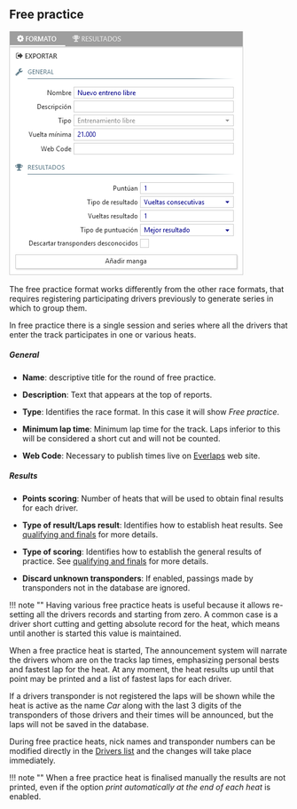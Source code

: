 ## Free practice 

![Free Practice](../img/freepractice.png)

The free practice format works differently from the other race formats, that requires registering participating drivers previously to generate series in which to group them.

In free practice there is a single session and series where all the drivers that enter the track participates in one or various heats.

##### General

- **Name**: descriptive title for the round of free practice.

- **Description**: Text that appears at the top of reports.

- **Type**: Identifies the race format. In this case it will show *Free practice*.

- **Minimum lap time**: Minimum lap time for the track. Laps inferior to this will be considered a short cut and will not be counted.

- **Web Code**: Necessary to publish times live on [Everlaps](http://everlaps.com) web site.

##### Results

- **Points scoring**: Number of heats that will be used to obtain final results for each driver.

- **Type of result/Laps result**: Identifies how to establish heat results. See [qualifying and finals](./qualify-finals/index.html) for more details.

- **Type of scoring**: Identifies how to establish the general results of practice. See [qualifying and finals](./qualify-finals/index.html) for more details.

- **Discard unknown transponders**: If enabled, passings made by transponders not in the database are ignored.

!!! note ""
	Having various free practice heats is useful because it allows re-setting all the drivers records and starting from zero. A common case is a driver short cutting and getting absolute record for the heat, which means until another is started this value is maintained.

When a free practice heat is started, The announcement system will narrate the drivers whom are on the tracks lap times, emphasizing personal bests and fastest lap for the heat. At any moment, the heat results up until that point may be printed and a list of fastest laps for each driver.

If a drivers transponder is not registered the laps will be shown while the heat is active as the name *Car* along with the last 3 digits of the transponders of those drivers and their times will be announced, but the laps will not be saved in the database.

During free practice heats, nick names and transponder numbers can be modified directly in the [Drivers list](../user-guide/drivers/index.html) and the changes will take place immediately.

!!! note ""
	When a free practice heat is finalised manually the results are not printed, even if the option *print automatically at the end of each heat* is enabled.

